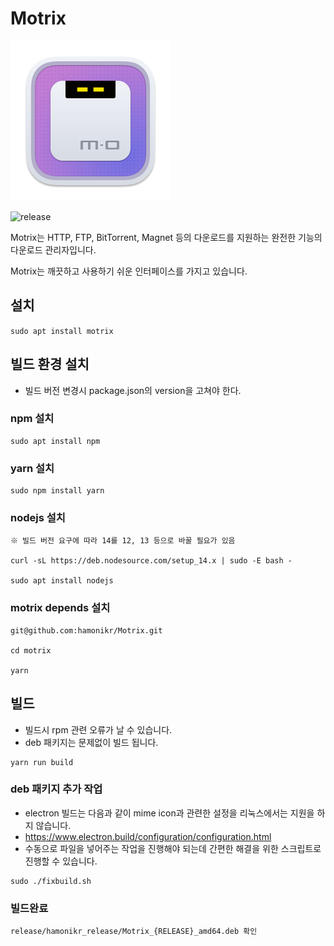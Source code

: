 # Motrix

<a href="https://motrix.app">
  <img src="./static/512x512.png" width="256" alt="App Icon" />
</a>


![release](https://img.shields.io/badge/release-v1.6.11-blue)

Motrix는 HTTP, FTP, BitTorrent, Magnet 등의 다운로드를 지원하는 완전한 기능의 다운로드 관리자입니다.

Motrix는 깨끗하고 사용하기 쉬운 인터페이스를 가지고 있습니다.

## 설치
```sudo apt install motrix```

## 빌드 환경 설치
- 빌드 버전 변경시 package.json의 version을 고쳐야 한다.

### npm 설치
```
sudo apt install npm
```

### yarn 설치
```
sudo npm install yarn
```
  
### nodejs 설치
```
※ 빌드 버전 요구에 따라 14를 12, 13 등으로 바꿀 필요가 있음

curl -sL https://deb.nodesource.com/setup_14.x | sudo -E bash -

sudo apt install nodejs

```

### motrix depends 설치
```
git@github.com:hamonikr/Motrix.git

cd motrix

yarn
```
## 빌드
- 빌드시 rpm 관련 오류가 날 수 있습니다.
- deb 패키지는 문제없이 빌드 됩니다.
```
yarn run build
```

### deb 패키지 추가 작업
- electron 빌드는 다음과 같이 mime icon과 관련한 설정을 리눅스에서는 지원을 하지 않습니다.
- https://www.electron.build/configuration/configuration.html
- 수동으로 파일을 넣어주는 작업을 진행해야 되는데 간편한 해결을 위한 스크립트로 진행할 수 있습니다.
```
sudo ./fixbuild.sh
```

### 빌드완료
```
release/hamonikr_release/Motrix_{RELEASE}_amd64.deb 확인
```
